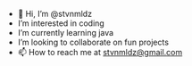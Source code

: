 - 👋 Hi, I’m @stvnmldz
- I’m interested in coding
- I’m currently learning java
- I’m looking to collaborate on fun projects
- 📫 How to reach me at stvnmldz@gmail.com
